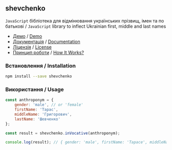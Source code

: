 ## shevchenko

`JavaScript` бібліотека для відмінювання українських прізвищ, імен та по батькові / `JavaScript` library to inflect Ukrainian first, middle and last names

* [Демо](http://shevchenko-js.tooleks.com/?lang=uk#demo) / [Demo](http://shevchenko-js.tooleks.com/?lang=en#demo)
* [Документація](https://github.com/tooleks/shevchenko-js/wiki/%5Buk%5D-%D0%94%D0%BE%D0%BA%D1%83%D0%BC%D0%B5%D0%BD%D1%82%D0%B0%D1%86%D1%96%D1%8F) / [Documentation](https://github.com/tooleks/shevchenko-js/wiki/%5Ben%5D-Documentation)
* [Ліцензія](https://github.com/tooleks/shevchenko-js/blob/master/LICENSE) / [License](https://github.com/tooleks/shevchenko-js/blob/master/LICENSE)
* [Принцип роботи](https://github.com/tooleks/shevchenko-js/wiki/%5Buk%5D-%D0%9F%D1%80%D0%B8%D0%BD%D1%86%D0%B8%D0%BF-%D1%80%D0%BE%D0%B1%D0%BE%D1%82%D0%B8) / [How It Works?](https://github.com/tooleks/shevchenko-js/wiki/%5Ben%5D-How-It-Works%3F)

### Встановлення / Installation

```bash
npm install --save shevchenko
```

### Використання / Usage

```JavaScript
const anthroponym = {
    gender: 'male', // or 'female'
    firstName: 'Тарас',
    middleName: 'Григорович',
    lastName: 'Шевченко'
};

const result = shevchenko.inVocative(anthroponym);

console.log(result); // { gender: 'male', firstName: 'Тарасе', middleName: 'Григоровичу', lastName: 'Шевченку' }
```
